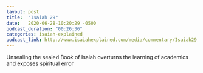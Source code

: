 ```yaml
---
layout: post
title:  "Isaiah 29"
date:   2020-06-28-10:20:29 -0500
podcast_duration: "00:26:36"
categories: isaiah-explained
podcast_link: http://www.isaiahexplained.com/media/commentary/Isaiah29.mp3
---
```

Unsealing the sealed Book of Isaiah overturns the learning of academics and exposes spiritual error
